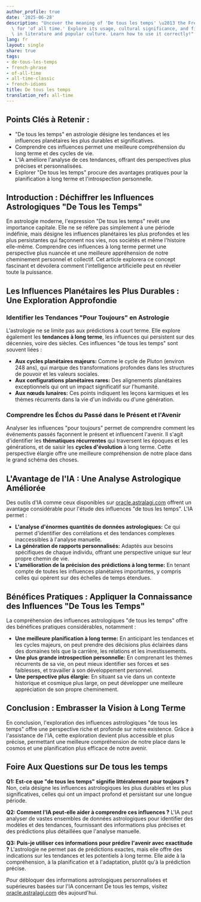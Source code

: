 ```yaml
---
author_profile: true
date: '2025-06-28'
description: "Uncover the meaning of 'De tous les temps' \u2013 the French phrase\
  \ for 'of all time.' Explore its usage, cultural significance, and find examples\
  \ in literature and popular culture. Learn how to use it correctly!"
lang: fr
layout: single
share: true
tags:
- de-tous-les-temps
- french-phrase
- of-all-time
- all-time-classic
- french-idioms
title: De tous les temps
translation_ref: all-time
---
```


## Points Clés à Retenir :

*   "De tous les temps" en astrologie désigne les tendances et les influences planétaires les plus durables et significatives.
*   Comprendre ces influences permet une meilleure compréhension du long terme et des cycles de vie.
*   L'IA améliore l'analyse de ces tendances, offrant des perspectives plus précises et personnalisées.
*   Explorer "De tous les temps" procure des avantages pratiques pour la planification à long terme et l'introspection personnelle.

## Introduction : Déchiffrer les Influences Astrologiques "De Tous les Temps"

En astrologie moderne, l'expression "De tous les temps" revêt une importance capitale.  Elle ne se réfère pas simplement à une période indéfinie, mais désigne les influences planétaires les plus profondes et les plus persistantes qui façonnent nos vies, nos sociétés et même l'histoire elle-même.  Comprendre ces influences à long terme permet une perspective plus nuancée et une meilleure appréhension de notre cheminement personnel et collectif.  Cet article explorera ce concept fascinant et dévoilera comment l'intelligence artificielle peut en révéler toute la puissance.

## Les Influences Planétaires les Plus Durables : Une Exploration Approfondie

### Identifier les Tendances "Pour Toujours" en Astrologie

L'astrologie ne se limite pas aux prédictions à court terme.  Elle explore également les **tendances à long terme**, les influences qui persistent sur des décennies, voire des siècles.  Ces influences "de tous les temps" sont souvent liées :

*   **Aux cycles planétaires majeurs:**  Comme le cycle de Pluton (environ 248 ans), qui marque des transformations profondes dans les structures de pouvoir et les valeurs sociales.
*   **Aux configurations planétaires rares:**  Des alignements planétaires exceptionnels qui ont un impact significatif sur l'humanité.
*   **Aux nœuds lunaires:**  Ces points indiquent les leçons karmiques et les thèmes récurrents dans la vie d'un individu ou d'une génération.

### Comprendre les Échos du Passé dans le Présent et l'Avenir

Analyser les influences "pour toujours" permet de comprendre comment les événements passés façonnent le présent et influencent l'avenir.  Il s'agit d'identifier les **thématiques récurrentes** qui traversent les époques et les générations, et de saisir les **cycles d'évolution** à long terme.  Cette perspective élargie offre une meilleure compréhension de notre place dans le grand schéma des choses.

## L'Avantage de l'IA : Une Analyse Astrologique Améliorée

Des outils d'IA comme ceux disponibles sur [oracle.astralagi.com](https://oracle.astralagi.com) offrent un avantage considérable pour l'étude des influences "de tous les temps".  L'IA permet :

*   **L'analyse d'énormes quantités de données astrologiques:**  Ce qui permet d'identifier des corrélations et des tendances complexes inaccessibles à l'analyse manuelle.
*   **La génération de rapports personnalisés:**  Adaptés aux besoins spécifiques de chaque individu, offrant une perspective unique sur leur propre chemin de vie.
*   **L'amélioration de la précision des prédictions à long terme:**  En tenant compte de toutes les influences planétaires importantes, y compris celles qui opèrent sur des échelles de temps étendues.


## Bénéfices Pratiques : Appliquer la Connaissance des Influences "De Tous les Temps"

La compréhension des influences astrologiques "de tous les temps" offre des bénéfices pratiques considérables, notamment :

*   **Une meilleure planification à long terme:**  En anticipant les tendances et les cycles majeurs, on peut prendre des décisions plus éclairées dans des domaines tels que la carrière, les relations et les investissements.
*   **Une plus grande introspection personnelle:**  En comprenant les thèmes récurrents de sa vie, on peut mieux identifier ses forces et ses faiblesses, et travailler à son développement personnel.
*   **Une perspective plus élargie:**  En situant sa vie dans un contexte historique et cosmique plus large, on peut développer une meilleure appréciation de son propre cheminement.


## Conclusion : Embrasser la Vision à Long Terme

En conclusion, l'exploration des influences astrologiques "de tous les temps" offre une perspective riche et profonde sur notre existence.  Grâce à l'assistance de l'IA, cette exploration devient plus accessible et plus précise, permettant une meilleure compréhension de notre place dans le cosmos et une planification plus efficace de notre avenir.

## Foire Aux Questions sur De tous les temps

**Q1: Est-ce que "de tous les temps" signifie littéralement pour toujours ?**  Non, cela désigne les influences astrologiques les plus durables et les plus significatives, celles qui ont un impact profond et persistant sur une longue période.

**Q2: Comment l'IA peut-elle aider à comprendre ces influences ?** L'IA peut analyser de vastes ensembles de données astrologiques pour identifier des modèles et des tendances, fournissant des informations plus précises et des prédictions plus détaillées que l'analyse manuelle.

**Q3:  Puis-je utiliser ces informations pour prédire l'avenir avec exactitude ?**  L'astrologie ne permet pas de prédictions exactes, mais elle offre des indications sur les tendances et les potentiels à long terme.  Elle aide à la compréhension, à la planification et à l'adaptation, plutôt qu'à la prédiction précise.


Pour débloquer des informations astrologiques personnalisées et supérieures basées sur l'IA concernant De tous les temps, visitez [oracle.astralagi.com](https://oracle.astralagi.com) dès aujourd'hui.
